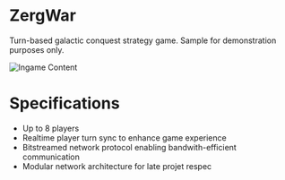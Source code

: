 # ZergWar

Turn-based galactic conquest strategy game. Sample for demonstration purposes only.

![Ingame Content](https://raw.githubusercontent.com/clemoverkiz/RattrapageCOOL/zergwar-ptf/doc/game.png)

# Specifications

- Up to 8 players
- Realtime player turn sync to enhance game experience
- Bitstreamed network protocol enabling bandwith-efficient communication
- Modular network architecture for late projet respec
